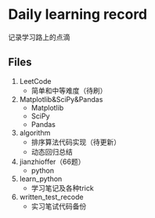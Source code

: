Daily learning record
====
记录学习路上的点滴

Files
----
1. LeetCode<br>
    * 简单和中等难度（待刷）
2. Matplotlib&SciPy&Pandas<br>
    * Matplotlib
    * SciPy
    * Pandas
3. algorithm<br>
    * 排序算法代码实现（待更新）
    * 动态回归总结
4. jianzhioffer（66题）<br>
    * python
5. learn_python<br>
    * 学习笔记及各种trick
6. written_test_recode<br>
    * 实习笔试代码备份
